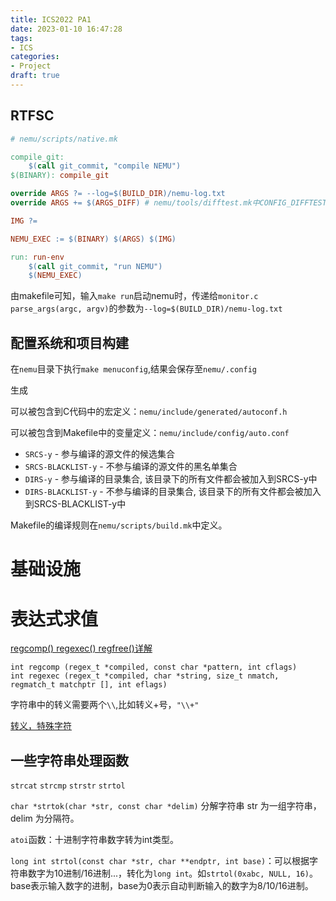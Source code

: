 ```yaml
---
title: ICS2022 PA1
date: 2023-01-10 16:47:28
tags:
- ICS
categories:
- Project
draft: true
---
```


## RTFSC

```makefile
# nemu/scripts/native.mk

compile_git:
	$(call git_commit, "compile NEMU")
$(BINARY): compile_git

override ARGS ?= --log=$(BUILD_DIR)/nemu-log.txt
override ARGS += $(ARGS_DIFF) # nemu/tools/difftest.mk中CONFIG_DIFFTEST未定义，所以ARGS_DIFF不存在

IMG ?=

NEMU_EXEC := $(BINARY) $(ARGS) $(IMG)

run: run-env
	$(call git_commit, "run NEMU")
	$(NEMU_EXEC)

```

由makefile可知，输入`make run`启动nemu时，传递给`monitor.c parse_args(argc, argv)`的参数为`--log=$(BUILD_DIR)/nemu-log.txt`

## 配置系统和项目构建

在`nemu`目录下执行`make menuconfig`,结果会保存至`nemu/.config`

生成

可以被包含到C代码中的宏定义：`nemu/include/generated/autoconf.h`

可以被包含到Makefile中的变量定义：`nemu/include/config/auto.conf`

- `SRCS-y` - 参与编译的源文件的候选集合
- `SRCS-BLACKLIST-y` - 不参与编译的源文件的黑名单集合
- `DIRS-y` - 参与编译的目录集合, 该目录下的所有文件都会被加入到SRCS-y中
- `DIRS-BLACKLIST-y` - 不参与编译的目录集合, 该目录下的所有文件都会被加入到SRCS-BLACKLIST-y中

Makefile的编译规则在`nemu/scripts/build.mk`中定义。

# 基础设施

# 表达式求值

[regcomp() regexec() regfree()详解](https://blog.csdn.net/derkampf/article/details/70661551)

`int regcomp (regex_t *compiled, const char *pattern, int cflags)`  
`int regexec (regex_t *compiled, char *string, size_t nmatch, regmatch_t matchptr [], int eflags)`

字符串中的转义需要两个`\\`,比如转义+号，`"\\+"`  

[转义，特殊字符](https://zh.javascript.info/regexp-escaping#newregexp)

## 一些字符串处理函数

`strcat`
`strcmp`
`strstr`
`strtol`

`char *strtok(char *str, const char *delim)` 分解字符串 str 为一组字符串，delim 为分隔符。

`atoi`函数：十进制字符串数字转为int类型。

`long int strtol(const char *str, char **endptr, int base)`：可以根据字符串数字为10进制/16进制...，转化为`long int`。如`strtol(0xabc, NULL, 16)`。  
base表示输入数字的进制，base为0表示自动判断输入的数字为8/10/16进制。
